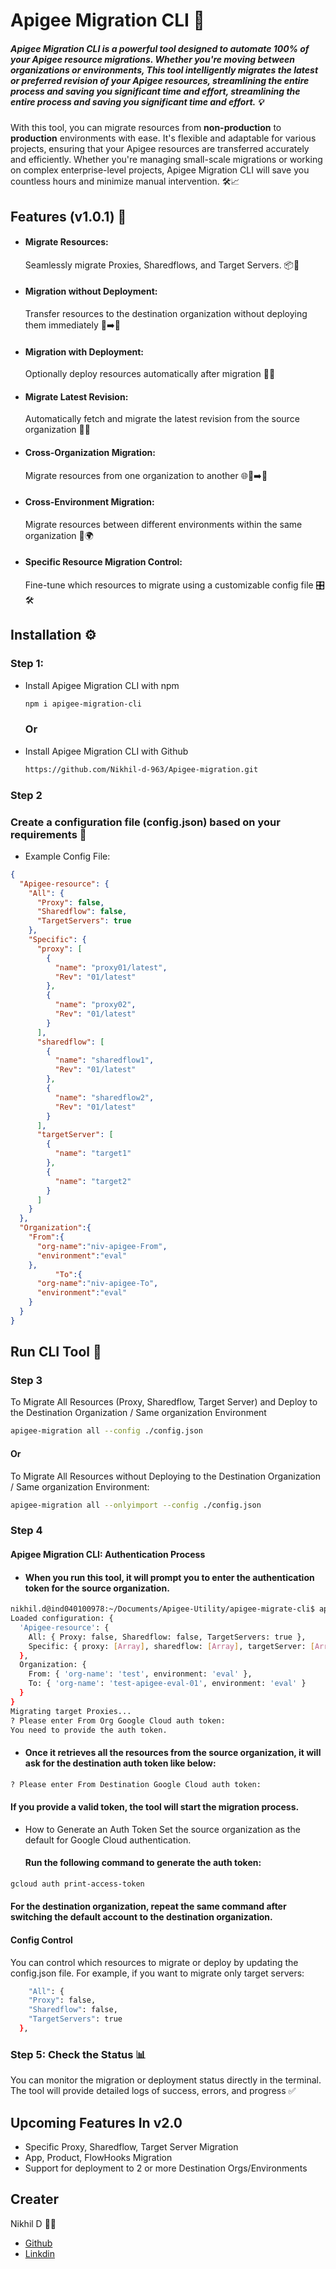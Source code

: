 
# Apigee Migration CLI  🚀

##### Apigee Migration CLI is a powerful tool designed to automate 100% of your Apigee resource migrations. Whether you're moving between organizations or environments, This tool intelligently migrates the latest or preferred revision of your Apigee resources, streamlining the entire process and saving you significant time and effort, streamlining the entire process and saving you significant time and effort. 💡
With this tool, you can migrate resources from **non-production** to **production** environments with ease. It's flexible and adaptable for various projects, ensuring that your Apigee resources are transferred accurately and efficiently. Whether you're managing small-scale migrations or working on complex enterprise-level projects, Apigee Migration CLI will save you countless hours and minimize manual intervention. 🛠️📈



## Features (v1.0.1)  🎯

- #### Migrate Resources:
   Seamlessly migrate Proxies, Sharedflows, and Target Servers. 📦🔁
- #### Migration without Deployment:
  Transfer resources to the destination organization without deploying them immediately 🛑➡️🏁

- #### Migration with Deployment:
  Optionally deploy resources automatically after migration 🚀✅

- #### Migrate Latest Revision:
  Automatically fetch and migrate the latest revision from the source organization 🔄📄

- #### Cross-Organization Migration:
  Migrate resources from one organization to another 🌐🏢➡️🏢

- #### Cross-Environment Migration:
   Migrate resources between different environments within the same organization 🔄🌍

- #### Specific Resource Migration Control:
  Fine-tune which resources to migrate using a customizable config file 🎛️🛠️



## Installation ⚙️
### Step 1:
- Install Apigee Migration CLI with npm

  ```bash
  npm i apigee-migration-cli
  ```
  ### Or

- Install Apigee Migration CLI with Github

  ```bash
  https://github.com/Nikhil-d-963/Apigee-migration.git
  ```
        
### Step 2

### Create a configuration file (config.json) based on your requirements  📝
 - Example Config File:

  ```json
  {
    "Apigee-resource": {
      "All": {
        "Proxy": false,
        "Sharedflow": false,
        "TargetServers": true
      },
      "Specific": {
        "proxy": [
          {
            "name": "proxy01/latest",
            "Rev": "01/latest"
          },
          {
            "name": "proxy02",
            "Rev": "01/latest"
          }
        ],
        "sharedflow": [
          {
            "name": "sharedflow1",
            "Rev": "01/latest"
          },
          {
            "name": "sharedflow2",
            "Rev": "01/latest"
          }
        ],
        "targetServer": [
          {
            "name": "target1"
          },
          {
            "name": "target2"
          }
        ]
      }
    },
    "Organization":{
      "From":{
        "org-name":"niv-apigee-From",
        "environment":"eval"
      },
            "To":{
        "org-name":"niv-apigee-To",
        "environment":"eval"
      }
    }
  }
  ```

## Run CLI Tool  🚀


### Step 3
To Migrate All Resources (Proxy, Sharedflow, Target Server) and Deploy to the Destination Organization / Same organization Environment
  ```bash
  apigee-migration all --config ./config.json
  ```
#### Or

To Migrate All Resources without Deploying to the Destination Organization / Same organization Environment:
  ```bash
  apigee-migration all --onlyimport --config ./config.json
  ```

### Step 4
#### Apigee Migration CLI: Authentication Process
- #### When you run this tool, it will prompt you to enter the authentication token for the source organization.

```bash
nikhil.d@ind040100978:~/Documents/Apigee-Utility/apigee-migrate-cli$ apigee-migration all --config ./config.json
Loaded configuration: {
  'Apigee-resource': {
    All: { Proxy: false, Sharedflow: false, TargetServers: true },
    Specific: { proxy: [Array], sharedflow: [Array], targetServer: [Array] }
  },
  Organization: {
    From: { 'org-name': 'test', environment: 'eval' },
    To: { 'org-name': 'test-apigee-eval-01', environment: 'eval' }
  }
}
Migrating target Proxies...
? Please enter From Org Google Cloud auth token: 
You need to provide the auth token.
```
- #### Once it retrieves all the resources from the source organization, it will ask for the destination auth token like below:

```bash
? Please enter From Destination Google Cloud auth token: 
```
 #### If you provide a valid token, the tool will start the migration process.

- How to Generate an Auth Token
  Set the source organization as the default for Google Cloud authentication.

  #### Run the following command to generate the auth token:
```bash
gcloud auth print-access-token
```

#### For the destination organization, repeat the same command after switching the default account to the destination organization.








#### Config Control
You can control which resources to migrate or deploy by updating the config.json file. For example, if you want to migrate only target servers:
  ```bash
      "All": {
      "Proxy": false,
      "Sharedflow": false,
      "TargetServers": true
    },

  ```
### Step 5: Check the Status  📊
You can monitor the migration or deployment status directly in the terminal. The tool will provide detailed logs of success, errors, and progress ✅




## Upcoming Features In v2.0

- Specific Proxy, Sharedflow, Target Server Migration
- App, Product, FlowHooks Migration
- Support for deployment to 2 or more Destination Orgs/Environments
## Creater

Nikhil D 👨‍💻

- [Github](https://github.com/Nikhil-d-963)
- [Linkdin](https://www.linkedin.com/in/nikhild1/)

